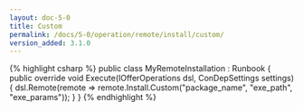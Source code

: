 ```yaml
---
layout: doc-5-0
title: Custom
permalink: /docs/5-0/operation/remote/install/custom/
version_added: 3.1.0
---
```


{% highlight csharp %}
public class MyRemoteInstallation : Runbook
{
    public override void Execute(IOfferOperations dsl, ConDepSettings settings)
    {
        dsl.Remote(remote => remote.Install.Custom("package_name", "exe_path", "exe_params"));
    }
}
{% endhighlight %}
